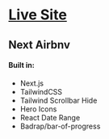 <h1><a href="https://idyxairbnb.vercel.app/"> Live Site </a></h1>

<h2>Next Airbnv</h2>

<h4>Built in:</h4>
<ul>
<li>Next.js</li>
<li>TailwindCSS</li>
<li>Tailwind Scrollbar Hide</li>
<li>Hero Icons</li>
<li>React Date Range</li>
<li>Badrap/bar-of-progress</li>

</ul>
